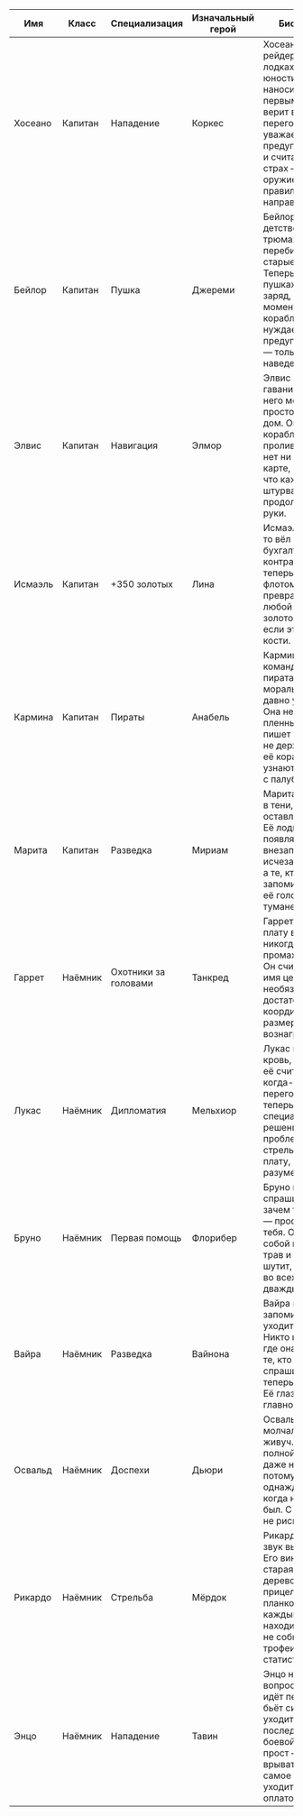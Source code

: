 | Имя       | Класс     | Специализация         | Изначальный герой | Биография | Стартовые навыки |
|-----------|-----------|------------------------|-------------------|-----------|------------------|
| Хосеано   | Капитан   | Нападение              | Коркес            | Хосеано вырос на рейдерских лодках и с юности привык наносить удар первым. Он не верит в переговоры, не уважает предупреждения и считает, что страх — это оружие, если его правильно направить. | Нападение (продв.) |
| Бейлор    | Капитан   | Пушка                  | Джереми           | Бейлор провёл детство в трюмах, перебирая старые ядра. Теперь он знает о пушках всё: угол, заряд, порох, момент. Его корабль не нуждается в предупреждениях — только в наведении. | Артиллерия, Баллистика |
| Элвис     | Капитан   | Навигация              | Элмор             | Элвис не терпит гавани — для него море не просто дорога, а дом. Он ведёт корабли через проливы, которых нет ни на одной карте, и считает, что каждый штурвал — продолжение руки. | Навигация (продв.) |
| Исмаэль   | Капитан   | +350 золотых           | Лина              | Исмаэль когда-то вёл бухгалтерию контрабанды, а теперь владеет флотом. Он умеет превращать любой груз в золото — даже если это чьи-то кости. | Поместья, Дипломатия |
| Кармина   | Капитан   | Пираты                 | Анабель           | Кармина командует пиратами, и мораль для неё давно утонула. Она не берёт пленных, не пишет отчётов и не держит флаг — её корабль узнают по крикам с палубы. | Стрельба, Тактика |
| Марита    | Капитан   | Разведка               | Мириам            | Марита работает в тени, не оставляя следов. Её лодки появляются внезапно, исчезают быстро, а те, кто выжил, запоминают лишь её голос в тумане. | Разведка (продв.) |
| Гаррет    | Наёмник   | Охотники за головами   | Танкред           | Гаррет берёт плату вперёд и никогда не промахивается. Он считает, что имя цели знать необязательно — достаточно координат и размера вознаграждения. | Нападение (продв.) |
| Лукас     | Наёмник   | Дипломатия             | Мельхиор          | Лукас не любит кровь, но неплохо её считает. Он когда-то был переговорщиком, теперь — специалист по решению проблем без стрельбы. За плату, разумеется. | Дипломатия, Поместья |
| Бруно     | Наёмник   | Первая помощь          | Флорибер          | Бруно не спрашивает, зачем тебе жизнь — просто чинит тебя. Он носит с собой набор игл, трав и бутылок, и шутит, что выжил во всех армиях дважды. | Первая помощь, Сопротивление |
| Вайра     | Наёмник   | Разведка               | Вайнона           | Вайра наблюдает, запоминает и уходит первой. Никто не знает, где она ночует, и те, кто спрашивал, теперь в списке. Её глаза — главное оружие. | Разведка (продв.) |
| Освальд   | Наёмник   | Доспехи                | Дьюри             | Освальд тяжёл, молчалив и живуч. Он ходит в полной броне даже на жаре, потому что однажды выжил, когда не должен был. С тех пор — не рискует. | Доспехи (продв.) |
| Рикардо   | Наёмник   | Стрельба               | Мёрдок            | Рикардо обожает звук выстрела. Его винтовка — старая, с тёмным деревом и прицельной планкой, но каждый выстрел находит цель. Он не собирает трофеи — только статистику. | Стрельба (продв.) |
| Энцо      | Наёмник   | Нападение              | Тавин             | Энцо не задаёт вопросов. Он идёт первым, бьёт сильнее и уходит последним. Его боевой стиль прост — врываться в самое пекло и уходить с оплатой. | Нападение, Доспехи |

